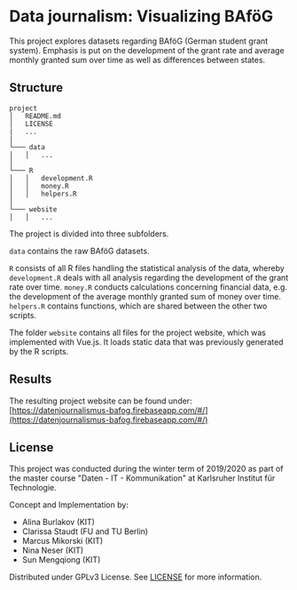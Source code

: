 # Data journalism: Visualizing BAföG

This project explores datasets regarding BAföG (German student grant system). Emphasis is put on the development of the grant rate and average monthly granted sum over time as well as differences between states.

## Structure
```
project
│   README.md
│   LICENSE
|   ...
│
└─── data
│   │   ...
│   
└─── R
│   │   development.R
│   │   money.R
│   │   helpers.R
│   
└─── website
│   │   ...
```
The project is divided into three subfolders.

`data` contains the raw BAföG datasets.

`R` consists of all R files handling the statistical analysis of the data, whereby `development.R` deals with all analysis regarding the development of the grant rate over time. `money.R` conducts calculations concerning financial data, e.g. the development of the average monthly granted sum of money over time. `helpers.R` contains functions, which are shared between the other two scripts.

The folder `website` contains all files for the project website, which was implemented with Vue.js. It loads static data that was previously generated by the R scripts.

## Results

The resulting project website can be found under: [https://datenjournalismus-bafog.firebaseapp.com/#/](https://datenjournalismus-bafog.firebaseapp.com/#/)

## License

This project was conducted during the winter term of 2019/2020 as part of the master course "Daten - IT - Kommunikation" at Karlsruher Institut für Technologie.

Concept and Implementation by:
- Alina Burlakov (KIT)
- Clarissa Staudt (FU and TU Berlin)
- Marcus Mikorski (KIT)
- Nina Neser (KIT)
- Sun Mengqiong (KIT)

Distributed under GPLv3 License. See [LICENSE](LICENSE) for more information.

